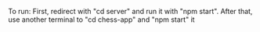 To run:
First, redirect with "cd server" and run it with "npm start".
After that, use another terminal to "cd chess-app" and "npm start" it
